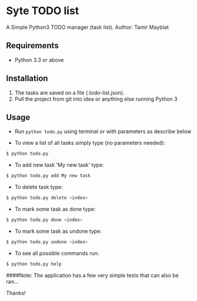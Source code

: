 # Syte TODO list
A Simple Python3 TODO manager (task list).
Author: Tamir Mayblat

## Requirements
- Python 3.3 or above

## Installation
1. The tasks are saved on a file (.todo-list.json).
2. Pull the project from git into idea or anything else running Python 3  

## Usage
* Run `python todo.py` using terminal or with parameters as describe below

* To view a list of all tasks simply type (no parameters needed):
```bash
$ python todo.py
```
* To add new task 'My new task' type:
```bash
$ python todo.py add My new task
```
* To delete task type:
```bash
$ python todo.py delete <index>
```
* To mark some task as done type:
```bash
$ python todo.py done <index>
```
* To mark some task as undone type:
```bash
$ python todo.py undone <index>
```
* To see all possible commands run:
```bash
$ python todo.py help
```

####Note:
The application has a few very simple tests that can also be ran...

Thanks!

